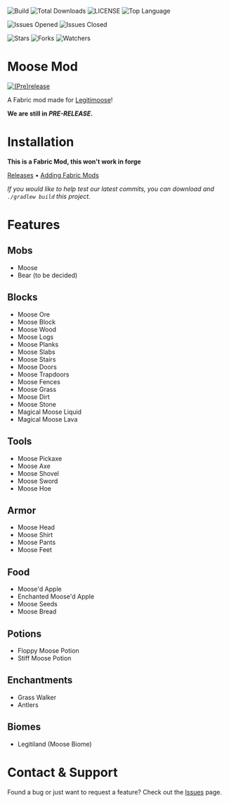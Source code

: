 ![Build](https://img.shields.io/github/workflow/status/ChezCoder/moose-mod-fabric/gradle_build)
![Total Downloads](https://img.shields.io/github/downloads/chezcoder/moose-mod-fabric/total)
![LICENSE](https://img.shields.io/github/license/ChezCoder/moose-mod-fabric)
![Top Language](https://img.shields.io/github/languages/top/ChezCoder/moose-mod-fabric)

![Issues Opened](https://img.shields.io/github/issues-raw/ChezCoder/moose-mod-fabric)
![Issues Closed](https://img.shields.io/github/issues-closed-raw/ChezCoder/moose-mod-fabric)

![Stars](https://img.shields.io/github/stars/ChezCoder/moose-mod-fabric?label=Stars&style=social)
![Forks](https://img.shields.io/github/forks/ChezCoder/moose-mod-fabric?style=social)
![Watchers](https://img.shields.io/github/watchers/ChezCoder/moose-mod-fabric?style=social)

# Moose Mod
<a href="https://github.com/ChezCoder/moose-mod-fabric/releases">![(Pre)release](https://img.shields.io/github/v/release/ChezCoder/moose-mod-fabric?color=gray&include_prereleases&label=%20Version%3A%20&style=flat-square)</a>

A Fabric mod made for [Legitimoose](https://www.youtube.com/c/Legitimoose)!

**We are still in *PRE-RELEASE*.**

# Installation
**This is a Fabric Mod, this won't work in forge**

[Releases](https://github.com/ChezCoder/moose-mod-fabric/releases) • [Adding Fabric Mods](https://fabricmc.net/wiki/tutorial:adding_mods)

_If you would like to help test our latest commits, you can download and `./gradlew build` this project._

# Features
## Mobs
- Moose
- Bear (to be decided)

## Blocks
- Moose Ore
- Moose Block
- Moose Wood
- Moose Logs
- Moose Planks
- Moose Slabs
- Moose Stairs
- Moose Doors
- Moose Trapdoors
- Moose Fences
- Moose Grass
- Moose Dirt
- Moose Stone
- Magical Moose Liquid
- Magical Moose Lava

## Tools
- Moose Pickaxe
- Moose Axe
- Moose Shovel
- Moose Sword
- Moose Hoe

## Armor
- Moose Head
- Moose Shirt
- Moose Pants
- Moose Feet

## Food
- Moose'd Apple
- Enchanted Moose'd Apple
- Moose Seeds
- Moose Bread

## Potions
- Floppy Moose Potion
- Stiff Moose Potion

## Enchantments
- Grass Walker
- Antlers

## Biomes
- Legitiland (Moose Biome)

# Contact & Support
Found a bug or just want to request a feature? Check out the [Issues](https://github.com/ChezCoder/moose-mod-fabric/issues) page.
